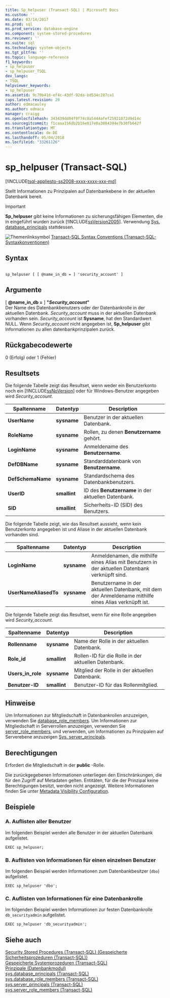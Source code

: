 ```yaml
---
title: Sp_helpuser (Transact-SQL) | Microsoft Docs
ms.custom: ''
ms.date: 03/14/2017
ms.prod: sql
ms.prod_service: database-engine
ms.component: system-stored-procedures
ms.reviewer: ''
ms.suite: sql
ms.technology: system-objects
ms.tgt_pltfrm: ''
ms.topic: language-reference
f1_keywords:
- sp_helpuser
- sp_helpuser_TSQL
dev_langs:
- TSQL
helpviewer_keywords:
- sp_helpuser
ms.assetid: 9c70b41d-ef4c-43df-92da-bd534c287ca1
caps.latest.revision: 29
author: edmacauley
ms.author: edmaca
manager: craigg
ms.openlocfilehash: 343439dd04f9f74c0a5444afef25921072d9d14c
ms.sourcegitcommit: f1caaa156db2b16e817e0a3884394e7b30fb642f
ms.translationtype: MT
ms.contentlocale: de-DE
ms.lasthandoff: 05/04/2018
ms.locfileid: "33261126"
---
```

# <a name="sphelpuser-transact-sql"></a>sp_helpuser (Transact-SQL)
[!INCLUDE[tsql-appliesto-ss2008-xxxx-xxxx-xxx-md](../../includes/tsql-appliesto-ss2008-xxxx-xxxx-xxx-md.md)]

  Stellt Informationen zu Prinzipalen auf Datenbankebene in der aktuellen Datenbank bereit.  
  
> [!IMPORTANT]  
>  **Sp_helpuser** gibt keine Informationen zu sicherungsfähigen Elementen, die in eingeführt wurden zurück [!INCLUDE[ssVersion2005](../../includes/ssversion2005-md.md)]. Verwendung [Sys. database_principals](../../relational-databases/system-catalog-views/sys-database-principals-transact-sql.md) stattdessen.  
  
 ![Themenlinksymbol](../../database-engine/configure-windows/media/topic-link.gif "Topic link icon") [Transact-SQL Syntax Conventions (Transact-SQL-Syntaxkonventionen)](../../t-sql/language-elements/transact-sql-syntax-conventions-transact-sql.md)  
  
## <a name="syntax"></a>Syntax  
  
```  
  
sp_helpuser [ [ @name_in_db = ] 'security_account' ]  
```  
  
## <a name="arguments"></a>Argumente  
 [  **@name_in_db =** ] **"***Security_account***"**  
 Der Name des Datenbankbenutzers oder der Datenbankrolle in der aktuellen Datenbank. *Security_account* muss in der aktuellen Datenbank vorhanden sein. *Security_account* ist **Sysname**, hat den Standardwert NULL. Wenn *Security_account* nicht angegeben ist, **Sp_helpuser** gibt Informationen zu allen datenbankprinzipalen zurück.  
  
## <a name="return-code-values"></a>Rückgabecodewerte  
 0 (Erfolg) oder 1 (Fehler)  
  
## <a name="result-sets"></a>Resultsets  
 Die folgende Tabelle zeigt das Resultset, wenn weder ein Benutzerkonto noch ein [!INCLUDE[ssNoVersion](../../includes/ssnoversion-md.md)] oder für Windows-Benutzer angegeben wird *Security_account*.  
  
|Spaltenname|Datentyp|Description|  
|-----------------|---------------|-----------------|  
|**UserName**|**sysname**|Benutzer in der aktuellen Datenbank.|  
|**RoleName**|**sysname**|Rollen, zu denen **Benutzername** gehört.|  
|**LoginName**|**sysname**|Anmeldename des **Benutzername**.|  
|**DefDBName**|**sysname**|Standarddatenbank von **Benutzername**.|  
|**DefSchemaName**|**sysname**|Standardschema des Datenbankbenutzers.|  
|**UserID**|**smallint**|ID des **Benutzername** in der aktuellen Datenbank.|  
|**SID**|**smallint**|Sicherheits-ID (SID) des Benutzers.|  
  
 Die folgende Tabelle zeigt, wie das Resultset aussieht, wenn kein Benutzerkonto angegeben ist und Aliase in der aktuellen Datenbank vorhanden sind.  
  
|Spaltenname|Datentyp|Description|  
|-----------------|---------------|-----------------|  
|**LoginName**|**sysname**|Anmeldenamen, die mithilfe eines Alias mit Benutzern in der aktuellen Datenbank verknüpft sind.|  
|**UserNameAliasedTo**|**sysname**|Benutzername in der aktuellen Datenbank, mit dem der Anmeldename mithilfe eines Alias verknüpft ist.|  
  
 Die folgende Tabelle zeigt das Resultset, wenn für eine Rolle angegeben wird *Security_account*.  
  
|Spaltenname|Datentyp|Description|  
|-----------------|---------------|-----------------|  
|**Rollenname**|**sysname**|Name der Rolle in der aktuellen Datenbank.|  
|**Role_id**|**smallint**|Rollen-ID für die Rolle in der aktuellen Datenbank.|  
|**Users_in_role**|**sysname**|Mitglied der Rolle in der aktuellen Datenbank.|  
|**Benutzer-ID**|**smallint**|Benutzer-ID für das Rollenmitglied.|  
  
## <a name="remarks"></a>Hinweise  
 Um Informationen zur Mitgliedschaft in Datenbankrollen anzuzeigen, verwenden Sie [database_role_members](../../relational-databases/system-catalog-views/sys-database-role-members-transact-sql.md). Um Informationen zur Mitgliedschaft in Serverrollen anzuzeigen, verwenden Sie [server_role_members](../../relational-databases/system-catalog-views/sys-server-role-members-transact-sql.md), und verwenden, um Informationen zu Prinzipalen auf Serverebene anzuzeigen [Sys. server_principals](../../relational-databases/system-catalog-views/sys-server-principals-transact-sql.md).  
  
## <a name="permissions"></a>Berechtigungen  
 Erfordert die Mitgliedschaft in der **public** -Rolle.  
  
 Die zurückgegebenen Informationen unterliegen den Einschränkungen, die für den Zugriff auf Metadaten gelten. Entitäten, für die der Prinzipal keine Berechtigungen besitzt, werden nicht angezeigt. Weitere Informationen finden Sie unter [Metadata Visibility Configuration](../../relational-databases/security/metadata-visibility-configuration.md).  
  
## <a name="examples"></a>Beispiele  
  
### <a name="a-listing-all-users"></a>A. Auflisten aller Benutzer  
 Im folgenden Beispiel werden alle Benutzer in der aktuellen Datenbank aufgelistet.  
  
```  
EXEC sp_helpuser;  
```  
  
### <a name="b-listing-information-for-a-single-user"></a>B. Auflisten von Informationen für einen einzelnen Benutzer  
 Im folgenden Beispiel werden Informationen zum Datenbankbesitzer (`dbo`) aufgelistet.  
  
```  
EXEC sp_helpuser 'dbo';  
```  
  
### <a name="c-listing-information-for-a-database-role"></a>C. Auflisten von Informationen für eine Datenbankrolle  
 Im folgenden Beispiel werden Informationen zur festen Datenbankrolle `db_securityadmin` aufgelistet.  
  
```  
EXEC sp_helpuser 'db_securityadmin';  
```  
  
## <a name="see-also"></a>Siehe auch  
 [Security Stored Procedures &#40;Transact-SQL&#41; (Gespeicherte Sicherheitsprozeduren (Transact-SQL))](../../relational-databases/system-stored-procedures/security-stored-procedures-transact-sql.md)   
 [Gespeicherte Systemprozeduren &#40;Transact-SQL&#41;](../../relational-databases/system-stored-procedures/system-stored-procedures-transact-sql.md)   
 [Prinzipale &#40;Datenbankmodul&#41;](../../relational-databases/security/authentication-access/principals-database-engine.md)   
 [sys.database_principals &#40;Transact-SQL&#41;](../../relational-databases/system-catalog-views/sys-database-principals-transact-sql.md)   
 [sys.database_role_members &#40;Transact-SQL&#41;](../../relational-databases/system-catalog-views/sys-database-role-members-transact-sql.md)   
 [sys.server_principals &#40;Transact-SQL&#41;](../../relational-databases/system-catalog-views/sys-server-principals-transact-sql.md)   
 [sys.server_role_members &#40;Transact-SQL&#41;](../../relational-databases/system-catalog-views/sys-server-role-members-transact-sql.md)  
  
  
